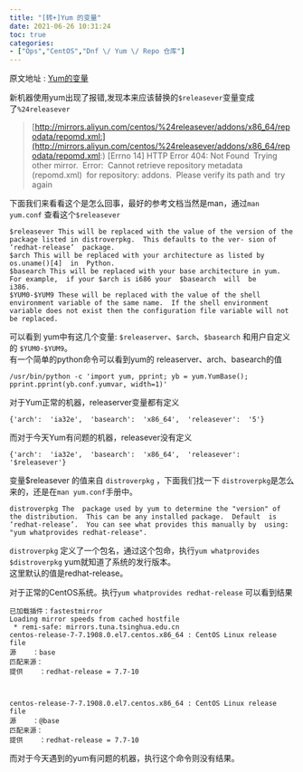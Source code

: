 ```yaml
---
title: "[转+]Yum 的变量"
date: 2021-06-26 10:31:24
toc: true
categories:
- ["Ops","CentOS","Dnf \/ Yum \/ Repo 仓库"]
---
```


原文地址 : [Yum的变量](http://www.opstool.com/article/294)

新机器使用yum出现了报错,发现本来应该替换的`$releasever`变量变成了`%24releasever`

> [http://mirrors.aliyun.com/centos/%24releasever/addons/x86_64/repodata/repomd.xml:](http://mirrors.aliyun.com/centos/%24releasever/addons/x86_64/repodata/repomd.xml:) [Errno 14] HTTP Error 404: Not Found  Trying other mirror.  Error:  Cannot retrieve repository metadata (repomd.xml)  for repository: addons.  Please verify its path and  try again


下面我们来看看这个是怎么回事，最好的参考文档当然是man，通过`man yum.conf` 查看这个`$releasever`


```
$releasever This will be replaced with the value of the version of the package listed in distroverpkg.  This defaults to the ver- sion of ‘redhat-release’  package. 
$arch This will be replaced with your architecture as listed by os.uname()[4]  in  Python. 
$basearch This will be replaced with your base architecture in yum.  For example,  if your $arch is i686 your  $basearch  will  be
i386. 
$YUM0-$YUM9 These will be replaced with the value of the shell environment variable of the same name.  If the shell environment
variable does not exist then the configuration file variable will not be replaced.
```

可以看到 yum中有这几个变量: `$releaserver`、`$arch`、`$basearch` 和用户自定义的 `$YUM0-$YUM9`。<br />
有一个简单的python命令可以看到yum的 releaserver、arch、basearch的值

```
/usr/bin/python -c 'import yum, pprint; yb = yum.YumBase(); pprint.pprint(yb.conf.yumvar, width=1)'
```

对于Yum正常的机器，releaserver变量都有定义

```
{'arch':  'ia32e',  'basearch':  'x86_64',  'releasever':  '5'}
```

而对于今天Yum有问题的机器，releasever没有定义

```
{'arch':  'ia32e',  'basearch':  'x86_64',  'releasever':  '$releasever'}
```

变量$releasever 的值来自 `distroverpkg` ，下面我们找一下 `distroverpkg`是怎么来的，还是在`man yum.conf`手册中。

```
distroverpkg The  package used by yum to determine the "version" of the distribution.  This can be any installed package.  Default  is  ‘redhat-release’.  You can see what provides this manually by  using:  "yum whatprovides redhat-release".
```

`distroverpkg` 定义了一个包名，通过这个包命，执行`yum whatprovides $distroverpkg` yum就知道了系统的发行版本。<br />
这里默认的值是redhat-release。

对于正常的CentOS系统。执行`yum whatprovides redhat-release` 可以看到结果

```
已加载插件：fastestmirror
Loading mirror speeds from cached hostfile
 * remi-safe: mirrors.tuna.tsinghua.edu.cn
centos-release-7-7.1908.0.el7.centos.x86_64 : CentOS Linux release file
源    ：base
匹配来源：
提供    ：redhat-release = 7.7-10



centos-release-7-7.1908.0.el7.centos.x86_64 : CentOS Linux release file
源    ：@base
匹配来源：
提供    ：redhat-release = 7.7-10
```

而对于今天遇到的yum有问题的机器，执行这个命令则没有结果。

